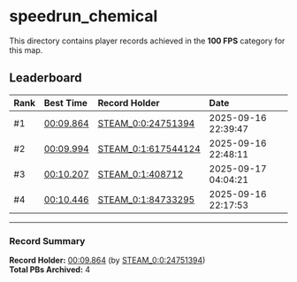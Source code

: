 # speedrun_chemical

This directory contains player records achieved in the **100 FPS** category for this map.

## Leaderboard

| Rank | Best Time | Record Holder | Date                |
| :--- | :-------- | :------------ | :------------------ |
| #1   | [00:09.864](./00009864_STEAM_0_0_24751394_20250916-223947.zip) | [STEAM_0:0:24751394](https://speedrun16.com/profile/STEAM_0:0:24751394)   | 2025-09-16 22:39:47 |
| #2   | [00:09.994](./00009994_STEAM_0_1_617544124_20250916-224811.zip) | [STEAM_0:1:617544124](https://speedrun16.com/profile/STEAM_0:1:617544124)   | 2025-09-16 22:48:11 |
| #3   | [00:10.207](./00010207_STEAM_0_1_408712_20250917-040421.zip) | [STEAM_0:1:408712](https://speedrun16.com/profile/STEAM_0:1:408712)   | 2025-09-17 04:04:21 |
| #4   | [00:10.446](./00010446_STEAM_0_1_84733295_20250916-221753.zip) | [STEAM_0:1:84733295](https://speedrun16.com/profile/STEAM_0:1:84733295)   | 2025-09-16 22:17:53 |

---

### Record Summary
**Record Holder:** [00:09.864](./00009864_STEAM_0_0_24751394_20250916-223947.zip) (by [STEAM_0:0:24751394](https://speedrun16.com/profile/STEAM_0:0:24751394))  
**Total PBs Archived:** 4